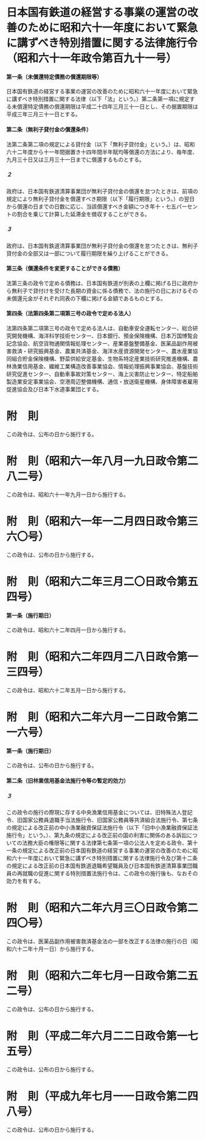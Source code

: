 # 日本国有鉄道の経営する事業の運営の改善のために昭和六十一年度において緊急に講ずべき特別措置に関する法律施行令（昭和六十一年政令第百九十一号）
#### 第一条（未償還特定債務の償還期限等）
日本国有鉄道の経営する事業の運営の改善のために昭和六十一年度において緊急に講ずべき特別措置に関する法律（以下「法」という。）第二条第一項に規定する未償還特定債務の償還期限は平成二十四年三月三十一日とし、その据置期限は平成三年三月三十一日とする。
#### 第二条（無利子貸付金の償還条件）
法第二条第二項の規定による貸付金（以下「無利子貸付金」という。）は、昭和六十二年度から十一年間据置き十四年間半年賦均等償還の方法により、毎年度、九月三十日又は三月三十一日までに償還するものとする。
##### ２
政府は、日本国有鉄道清算事業団が無利子貸付金の償還を怠つたときは、前項の規定により無利子貸付金を償還すべき期限（以下「履行期限」という。）の翌日から償還の日までの日数に応じ、当該償還すべき金額につき年十・七五パーセントの割合を乗じて計算した延滞金を徴収することができる。
##### ３
政府は、日本国有鉄道清算事業団が無利子貸付金の償還を怠つたときは、無利子貸付金の全部又は一部について履行期限を繰り上げることができる。
#### 第三条（償還条件を変更することができる債務）
法第三条の政令で定める債務は、日本国有鉄道が別表の上欄に掲げる日に政府から無利子で貸付けを受けた長期の資金に係る債務で、法の施行の日におけるその未償還元金がそれぞれ同表の下欄に掲げる金額であるものとする。
#### 第四条（法第四条第二項第三号の政令で定める法人）
法第四条第二項第三号の政令で定める法人は、自動車安全運転センター、総合研究開発機構、海洋科学技術センター、日本銀行、預金保険機構、日本万国博覧会記念協会、航空貨物通関情報処理センター、産業基盤整備基金、医薬品副作用被害救済・研究振興基金、農業共済基金、海洋水産資源開発センター、農水産業協同組合貯金保険機構、野菜供給安定基金、生物系特定産業技術研究推進機構、農林漁業信用基金、繊維工業構造改善事業協会、情報処理振興事業協会、基盤技術研究促進センター、自動車事故対策センター、海上災害防止センター、特定船舶製造業安定事業協会、空港周辺整備機構、通信・放送衛星機構、身体障害者雇用促進協会及び日本下水道事業団とする。
# 附　則
この政令は、公布の日から施行する。
# 附　則（昭和六一年八月一九日政令第二八二号）
この政令は、昭和六十一年九月一日から施行する。
# 附　則（昭和六一年一二月四日政令第三六〇号）
この政令は、公布の日から施行する。
# 附　則（昭和六二年三月二〇日政令第五四号）
#### 第一条（施行期日）
この政令は、昭和六十二年四月一日から施行する。
# 附　則（昭和六二年四月二八日政令第一三四号）
この政令は、昭和六十二年五月一日から施行する。
# 附　則（昭和六二年六月一二日政令第二一六号）
#### 第一条（施行期日）
この政令は、公布の日から施行する。
#### 第二条（旧林業信用基金法施行令等の暫定的効力）


##### ３
この政令の施行の際現に存する中央漁業信用基金については、旧特殊法人登記令、旧国家公務員退職手当法施行令、旧国家公務員等共済組合法施行令、第七条の規定による改正前の中小漁業融資保証法施行令（以下「旧中小漁業融資保証法施行令」という。）、第九条の規定による改正前の国の利害に関係のある訴訟についての法務大臣の権限等に関する法律第七条第一項の公法人を定める政令、第十一条の規定による改正前の日本国有鉄道の経営する事業の運営の改善のために昭和六十一年度において緊急に講ずべき特別措置に関する法律施行令及び第十二条の規定による改正前の日本国有鉄道退職希望職員及び日本国有鉄道清算事業団職員の再就職の促進に関する特別措置法施行令は、この政令の施行後も、なおその効力を有する。
# 附　則（昭和六二年六月三〇日政令第二四〇号）
この政令は、医薬品副作用被害救済基金法の一部を改正する法律の施行の日（昭和六十二年十月一日）から施行する。
# 附　則（昭和六二年七月一日政令第二五二号）
この政令は、公布の日から施行する。
# 附　則（平成二年六月二二日政令第一七五号）
この政令は、公布の日から施行する。
# 附　則（平成九年七月一一日政令第二四八号）
この政令は、公布の日から施行する。
